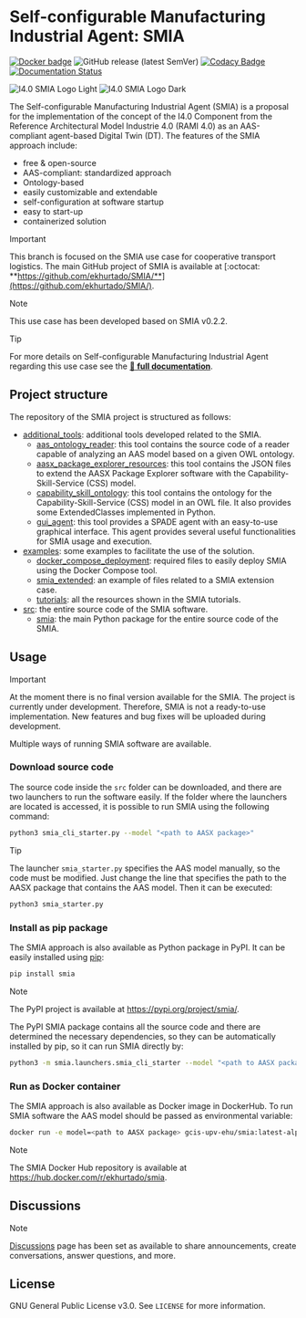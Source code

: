 # Self-configurable Manufacturing Industrial Agent: SMIA 

[![Docker badge](https://img.shields.io/docker/pulls/ekhurtado/smia.svg)](https://hub.docker.com/r/ekhurtado/smia/) ![GitHub release (latest SemVer)](https://img.shields.io/github/v/release/ekhurtado/SMIA?sort=semver) [![Codacy Badge](https://app.codacy.com/project/badge/Grade/e87506fff1bb4a438c20e11bb7295f51)](https://app.codacy.com/gh/ekhurtado/SMIA/dashboard?utm_source=gh&utm_medium=referral&utm_content=&utm_campaign=Badge_grade) [![Documentation Status](https://readthedocs.org/projects/i4-0-smia/badge/?version=latest)](https://i4-0-GITsmia.readthedocs.io/en/latest/)

![I4.0 SMIA Logo Light](images/SMIA_logo_positive.png/#gh-light-mode-only "SMIA logo")
![I4.0 SMIA Logo Dark](images/SMIA_logo_negative.png/#gh-dark-mode-only "SMIA logo")

[//]: # (//Dependiendo del modo de GitHub oscuro o claro se añade una imagen u otra&#41;)

The Self-configurable Manufacturing Industrial Agent (SMIA) is a proposal for the implementation of the concept of the I4.0 Component from the Reference Architectural Model Industrie 4.0 (RAMI 4.0) as an AAS-compliant agent-based Digital Twin (DT). The features of the SMIA approach include:

- free & open-source
- AAS-compliant: standardized approach
- Ontology-based
- easily customizable and extendable
- self-configuration at software startup
- easy to start-up
- containerized solution

> [!IMPORTANT]
> This branch is focused on the SMIA use case for cooperative transport logistics. The main GitHub project of SMIA is available at [:octocat: **https://github.com/ekhurtado/SMIA/**](https://github.com/ekhurtado/SMIA/).

> [!NOTE]
> This use case has been developed based on SMIA v0.2.2.

> [!TIP]
> For more details on Self-configurable Manufacturing Industrial Agent regarding this use case see the [:blue_book: **full documentation**](https://smia.readthedocs.io/en/cooperative_transport_logistics/).

## Project structure

The repository of the SMIA project is structured as follows:

- [additional_tools](https://github.com/ekhurtado/SMIA/tree/main/additional_tools): additional tools developed related to the SMIA.
  - [aas_ontology_reader](https://github.com/ekhurtado/SMIA/tree/main/additional_tools/aas_ontology_reader): this tool contains the source code of a reader capable of analyzing an AAS model based on a given OWL ontology.
  - [aasx_package_explorer_resources](https://github.com/ekhurtado/SMIA/tree/main/additional_tools/aasx_package_explorer_resources): this tool contains the JSON files to extend the AASX Package Explorer software with the Capability-Skill-Service (CSS) model.
  - [capability_skill_ontology](https://github.com/ekhurtado/SMIA/tree/main/additional_tools/capability_skill_ontology): this tool contains the ontology for the Capability-Skill-Service (CSS) model in an OWL file. It also provides some ExtendedClasses implemented in Python.
  - [gui_agent](https://github.com/ekhurtado/SMIA/tree/main/additional_tools/gui_agent): this tool provides a SPADE agent with an easy-to-use graphical interface. This agent provides several useful functionalities for SMIA usage and execution.
- [examples](https://github.com/ekhurtado/SMIA/tree/main/examples): some examples to facilitate the use of the solution.
  - [docker_compose_deployment](https://github.com/ekhurtado/SMIA/tree/main/examples/docker_compose_deployment): required files to easily deploy SMIA using the Docker Compose tool.
  - [smia_extended](https://github.com/ekhurtado/SMIA/tree/main/examples/smia_extended): an example of files related to a SMIA extension case.
  - [tutorials](https://github.com/ekhurtado/SMIA/tree/main/examples/tutorials): all the resources shown in the SMIA tutorials.
- [src](https://github.com/ekhurtado/SMIA/tree/main/src): the entire source code of the SMIA software.
  - [smia](https://github.com/ekhurtado/SMIA/tree/main/src/smia): the main Python package for the entire source code of the SMIA.

## Usage

> [!IMPORTANT]
> At the moment there is no final version available for the SMIA.
> The project is currently under development.
> Therefore, SMIA is not a ready-to-use implementation.
> New features and bug fixes will be uploaded during development.
 
Multiple ways of running SMIA software are available. 

### Download source code

The source code inside the ``src`` folder can be downloaded, and there are two launchers to run the software easily. If the folder where the launchers are located is accessed, it is possible to run SMIA using the following command:

```bash
python3 smia_cli_starter.py --model "<path to AASX package>"
```

> [!TIP]
> The launcher ``smia_starter.py`` specifies the AAS model manually, so the code must be modified. Just change the line that specifies the path to the AASX package that contains the AAS model. Then it can be executed:
>```bash
>python3 smia_starter.py
>```

### Install as pip package

The SMIA approach is also available as Python package in PyPI. It can be easily installed using [pip](https://pip.pypa.io/en/stable/):

```bash
pip install smia
```

> [!NOTE]
> The PyPI project is available at <https://pypi.org/project/smia/>.

The PyPI SMIA package contains all the source code and there are determined the necessary dependencies, so they can be automatically installed by pip, so it can run SMIA directly by:

```bash
python3 -m smia.launchers.smia_cli_starter --model "<path to AASX package>"
```

[//]: # (TODO actualizar con el nombre cuando se publique)

### Run as Docker container

The SMIA approach is also available as Docker image in DockerHub. To run SMIA software the AAS model should be passed as environmental variable:

```bash
docker run -e model=<path to AASX package> gcis-upv-ehu/smia:latest-alpine
```
[//]: # (TODO actualizar con el nombre cuando se publique)

> [!NOTE]
> The SMIA Docker Hub repository is available at <https://hub.docker.com/r/ekhurtado/smia>.

## Discussions

> [!NOTE]
> [Discussions](https://github.com/ekhurtado/SMIA/discussions) page has been set as available to share announcements, create conversations, answer questions, and more.

## License

GNU General Public License v3.0. See `LICENSE` for more information.
